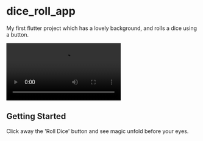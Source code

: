 # dice_roll_app

My first flutter project which has a lovely background, and rolls a dice using a button.

![Demo](screenrecordings/Screen_recording_20240820_202807.mp4)


## Getting Started

Click away the 'Roll Dice' button and see magic unfold before your eyes.